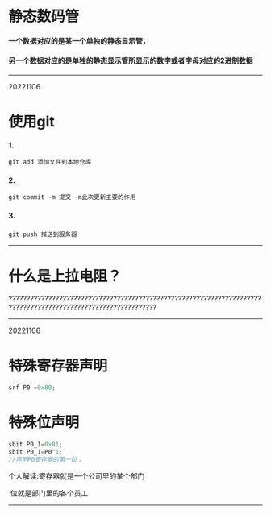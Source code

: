 # 静态数码管

#### 一个数据对应的是某一个单独的静态显示管，

#### 另一个数据对应的是单独的静态显示管所显示的数字或者字母对应的2进制数据



___

20221106

# 使用git

#### 1. 

~~~c
git add 添加文件到本地仓库
~~~

#### 2.

~~~c
git commit -m 提交 -m此次更新主要的作用
~~~

#### 3.

~~~
git push 推送到服务器
~~~

___

# 什么是上拉电阻？



???????????????????????????????????????????????????????????????????????????????????????????????????????????????

___

20221106

# 特殊寄存器声明



~~~c
srf P0 =0x80;
~~~

# 特殊位声明

~~~c
sbit P0_1=0x81; 
sbit P0_1=P0^1;
//声明P0寄存器的第一位；
~~~

个人解读:寄存器就是一个公司里的某个部门

​				 位就是部门里的各个员工

___

